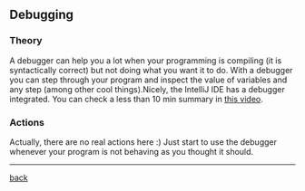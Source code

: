 ## Debugging

### Theory

A debugger can help you a lot when your programming is compiling (it is syntactically correct) but not doing what you want it to do. With a debugger you can step through your program and inspect the value of variables and any step (among other cool things).Nicely, the IntelliJ IDE has a debugger integrated. You can check a less than 10 min summary in [this video](https://www.youtube.com/watch?v=lAWnIP1S6UA).

### Actions

Actually, there are no real actions here :) Just start to use the debugger whenever your program is not behaving as you thought it should.

---

[back](../README.md)